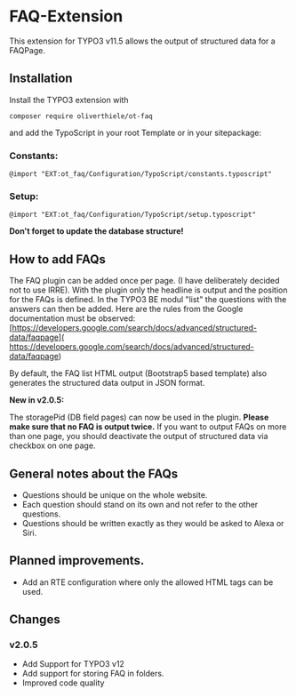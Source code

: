 # FAQ-Extension

This extension for TYPO3 v11.5 allows the output of structured data for a FAQPage.

## Installation

Install the TYPO3 extension with

```shell
composer require oliverthiele/ot-faq
```

and add the TypoScript in your root Template or in your sitepackage:

### Constants:

```typo3_typoscript
@import "EXT:ot_faq/Configuration/TypoScript/constants.typoscript"
```
### Setup:

```typo3_typoscript
@import "EXT:ot_faq/Configuration/TypoScript/setup.typoscript"
```

**Don't forget to update the database structure!**


## How to add FAQs

The FAQ plugin can be added once per page. (I have deliberately decided not to use
IRRE). With the plugin only the headline is output and the position for the FAQs is defined.
In the TYPO3 BE modul "list" the questions with the answers can then be added.
Here are the rules from the Google documentation must be observed:
[https://developers.google.com/search/docs/advanced/structured-data/faqpage](
https://developers.google.com/search/docs/advanced/structured-data/faqpage)

By default, the FAQ list HTML output (Bootstrap5 based template) also generates the structured
data output in JSON format.

**New in v2.0.5:**

The storagePid (DB field pages) can now be used in the plugin. **Please make sure that no FAQ is output twice.**
If you want to output FAQs on more than one page, you should deactivate the output of structured data
via checkbox on one page.

## General notes about the FAQs

* Questions should be unique on the whole website.
* Each question should stand on its own and not refer to the other questions.
* Questions should be written exactly as they would be asked to Alexa or Siri.


## Planned improvements.

* Add an RTE configuration where only the allowed HTML tags can be used.

## Changes

### v2.0.5

* Add Support for TYPO3 v12
* Add support for storing FAQ in folders.
* Improved code quality
